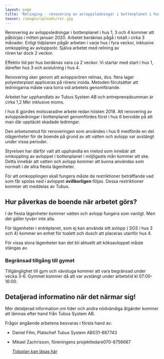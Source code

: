 ```yaml
---
layout: page
title: 'Relinging - renovering av avloppsledningar i bottenplanet i hus 1, 3 och 4'
teaser: /images/uploads/ror.jpg
---
```

Renovering av avloppsledningar i bottenplanet i hus 1, 3 och 4  kommer att påbörjas i mitten januari 2020. Arbetet beräknas pågå i totalt i cirka 3 månader. Enligt tidplanen pågår arbeten i varje hus i fyra veckor, inklusive omkoppling av avloppsrör. Själva arbetet med relining av\
rören tar dock 2 veckor.

Effektiv tid per hus beräknas vara ca 2 veckor. Vi startar med start i hus 1, därefter hus 3 och avslutning i hus 4.

Renovering sker genom att avloppsrören relinas, dvs. flera lager  polyesterplast appliceras på rörens insida. Metoden förutsätter att ledningarna måste vara torra vid arbetets genomförande. 

Arbetet har upphandlats av Tubus System AB och entreprenadsumman är cirka 1,2 Mkr inklusive moms. 

I hus 6 gjordes motsvaradne arbete redan hösten 2018. Att renovering av avloppsledningar i bottenplanet genomfördes först i hus 6 berodde på att man där upptäckt skadade ledningar. 

Den arbetsmetod för renoveringen som användes i hus 6 medförde en del olägenheter för de boende på grund av att vatten och avlopp var avstängt under vissa perioder.

Styrelsen har därför valt att upphandla en metod som innebär att omkoppling av avloppet  i bottenplanet i möjligaste mån kommer att ske.  Detta innebär att vatten och avlopp kommer att kunna användas som normalt i de allra flesta lägenheter. 

För att omkopplingen skall fungera måste de restriktioner beträffande vad som får spolas ned i avloppet **ovillkorligen** följas. Dessa restriktioner kommer att meddelas av Tubus.

## Hur påverkas de boende när arbetet görs?

I de flesta lägenheter kommer vatten och avlopp fungera som vanligt. Men det gäller tyvärr inte alla.

För lägenheter i entréplanet, som ej kan använda sitt avlopp ( SGS i hus 3 och 4) kommer en enhet för toalett och dusch att placeras utanför hus 4.

För vissa stora lägenheter kan det bli aktuellt att köksavloppet måste stängas av.

### Begränsad tillgång till gymet

Tillgänglighet till gym och vävstuga kommer att vara begränsad under vecka 3-6. Gymmet kommer då att var avstängt under arbetstid kl 07:00-16:00.

## Detaljerad informatino när det närmar sig!

Mer detaljerad information om tider och andra nödvändiga åtgärder kommer att lämnas efter hand från Tubus System AB.

Frågor angående arbetena besvaras i första hand av:

* Daniel Fihn, Platschef Tubus System AB031-887743
* Mikael Zachrisson, föreningens projektledare070-8756667

  [Tidsplan kan läsas här](/images/uploads/Tidplan_RorArbete_DrLindh2020.pdf)
